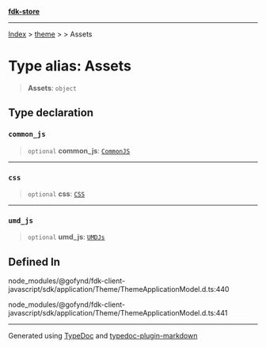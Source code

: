 [**fdk-store**](../../../README.md)
***

[Index](../../../API.md) > [theme](../../README.md) > [<internal>](../README.md) > Assets

# Type alias: Assets

> **Assets**: `object`

## Type declaration

### `common_js`

> `optional` **common\_js**: [`CommonJS`](type-alias.CommonJS.md)

***

### `css`

> `optional` **css**: [`CSS`](type-alias.CSS.md)

***

### `umd_js`

> `optional` **umd\_js**: [`UMDJs`](type-alias.UMDJs.md)

## Defined In

node\_modules/@gofynd/fdk-client-javascript/sdk/application/Theme/ThemeApplicationModel.d.ts:440

node\_modules/@gofynd/fdk-client-javascript/sdk/application/Theme/ThemeApplicationModel.d.ts:441

***
Generated using [TypeDoc](https://typedoc.org/) and [typedoc-plugin-markdown](https://www.npmjs.com/package/typedoc-plugin-markdown)
